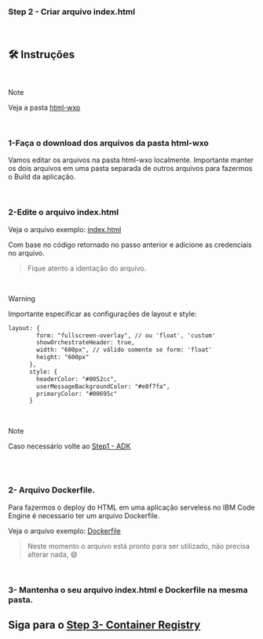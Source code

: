 ### Step 2 -   Criar arquivo index.html
<br>

## 🛠️ Instruções

<br>

> [!NOTE] 
>Veja a pasta [html-wxo](html-wxo)
<br>

### 1-Faça o download dos arquivos da pasta html-wxo
Vamos editar os arquivos na pasta html-wxo localmente. 
Importante manter os dois arquivos em uma pasta separada de outros arquivos para fazermos o Build da aplicação. 


<br>


### 2-Edite o arquivo index.html 
Veja o arquivo exemplo: [index.html](html-wxo/index.html)

Com base no código retornado no passo anterior e adicione as credenciais no arquivo. 


>Fique atento a identação do arquivo.
<br>


>[!WARNING]
>Importante especificar as configurações de layout e style:

```html
layout: {
        form: "fullscreen-overlay", // ou 'float', 'custom'
        showOrchestrateHeader: true,
        width: "600px", // válido somente se form: 'float'
        height: "600px"
      },
      style: {
        headerColor: "#0052cc",
        userMessageBackgroundColor: "#e0f7fa",
        primaryColor: "#00695c"
      }
```

<br>

> [!NOTE] 
>Caso necessário volte ao [Step1 - ADK](docs/Step1-ADK.md)

<br><br>

### 2- Arquivo Dockerfile. 
Para fazermos o deploy do HTML em uma aplicação serveless no IBM Code Engine é necessario ter um arquivo Dockerfile. 

Veja o arquivo exemplo: [Dockerfile](html-wxo/Dockerfile)
> Neste momento o arquivo está pronto para ser utilizado, não precisa alterar nada, :smile:
<br>

### 3- Mantenha o seu arquivo index.html e Dockerfile na mesma pasta. 

Siga para o [Step 3- Container Registry](Step3-ContainerRegistry.md)
---
